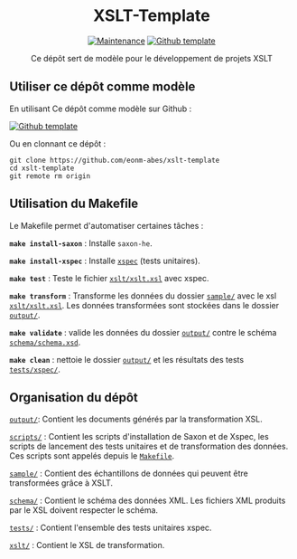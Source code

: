 <div align="center">

# XSLT-Template

[![Maintenance](https://img.shields.io/badge/Maintained%3F-yes-green.svg?style=for-the-badge)](https://GitHub.com/Naereen/StrapDown.js/graphs/commit-activity)
[![Github template](https://img.shields.io/badge/USE%20THIS%20REPO%20AS%20GITHUB%20TEMPLATE-blue?style=for-the-badge&logo=Github&logoColor=white)](https://github.com/eonm-abes/xslt-template/generate)


Ce dépôt sert de modèle pour le développement de projets XSLT

</div>

## Utiliser ce dépôt comme modèle

En utilisant Ce dépôt comme modèle sur Github :

[![Github template](https://img.shields.io/badge/USE%20THIS%20REPO%20AS%20GITHUB%20TEMPLATE-blue?style=for-the-badge&logo=Github&logoColor=white)](https://github.com/eonm-abes/xslt-template/generate)

Ou en clonnant ce dépôt :

```
git clone https://github.com/eonm-abes/xslt-template
cd xslt-template
git remote rm origin
```

## Utilisation du Makefile

Le Makefile permet d'automatiser certaines tâches :

__`make install-saxon`__ : Installe `saxon-he`.

__`make install-xspec`__ : Installe [`xspec`](https://github.com/xspec/xspec) (tests unitaires).

__`make test`__ : Teste le fichier [`xslt/xslt.xsl`](xslt/xslt.xsl) avec xspec.

__`make transform`__ : Transforme les données du dossier [`sample/`](sample/) avec le xsl [`xslt/xslt.xsl`](xslt/xslt.xsl). Les données transformées sont stockées dans le dossier [`output/`](output/).

__`make validate`__ : valide les données du dossier [`output/`](output) contre le schéma [`schema/schema.xsd`](schema/schema.xsd).

__`make clean`__ : nettoie le dossier [`output/`](output) et les résultats des tests [`tests/xspec/`](tests/xspec/).

## Organisation du dépôt

[`output/`](output): Contient les documents générés par la transformation XSL.

[`scripts/`](scripts) : Contient les scripts d'installation de Saxon et de Xspec, les scripts de lancement des tests unitaires et de transformation des données. Ces scripts sont appelés depuis le [`Makefile`](Makefile).

[`sample/`](sample) : Contient des échantillons de données qui peuvent être transformées grâce à XSLT.

[`schema/`](schema) : Contient le schéma des données XML. Les fichiers XML produits par le XSL doivent respecter le schéma.

[`tests/`](tests) : Contient l'ensemble des tests unitaires xspec.
 
[`xslt/`](xslt) : Contient le XSL de transformation.
